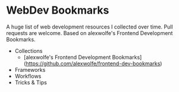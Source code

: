 # WebDev Bookmarks
A huge list of web development resources I collected over time. Pull requests are welcome. Based on alexwolfe's Frontend Development Bookmarks.

+ Collections
    + [alexwolfe's Frontend Development Bookmarks] (https://github.com/alexwolfe/frontend-dev-bookmarks)
+ Frameworks
+ Workflows
+ Tricks & Tips
